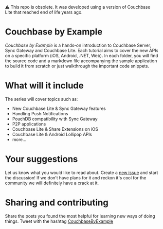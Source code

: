 ⚠️ This repo is obsolete.  It was developed using a version of Couchbase Lite that reached end of life years ago.

# Couchbase by Example

_Couchbase by Example_ is a hands-on introduction to Couchbase Server, Sync Gateway and Couchbase Lite. Each tutorial aims to cover the new APIs on a specific platform (iOS, Android, .NET, Web). In each folder, you will find the source code and a markdown file accompanying the sample application to build it from scratch or just walkthrough the important code snippets.

# What will it include

The series will cover topics such as:

- New Couchbase Lite & Sync Gateway features
- Handling Push Notifications
- PouchDB compatibility with Sync Gateway
- P2P applications
- Couchbase Lite & Share Extensions on iOS
- Couchbase Lite & Android Lollipop APIs
- more...

# Your suggestions

Let us know what you would like to read about. Create a [new issue][1] and start the discussion! If we don't have plans for it and reckon it's cool for the community we will definitely have a crack at it.

# Sharing and contributing

Share the posts you found the most helpful for learning new ways of doing things. Tweet with the hashtag [CouchbaseByExample](https://twitter.com/search?q=%23CouchbaseByExample&src=typd)

[1]:	https://github.com/couchbaselabs/Couchbase-by-Example/issues/new
